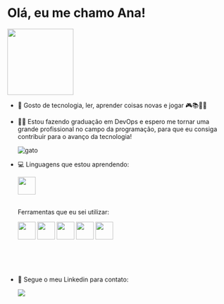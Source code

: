<body>
<h1>Olá, eu me chamo Ana!</h1> 
<div>
<img src="https://github.com/anamirannda/anamirannda/assets/151754232/c7367101-7bb9-4107-b9cb-acbc02b9ccb2" width="150"/></br>
</div>
</body>

- 🥰 Gosto de tecnologia, ler, aprender coisas novas e jogar 🎮📚🤖🤓         
  
- 👩‍💻 Estou fazendo graduação em DevOps e espero me tornar uma grande profissional no campo da programação, para que eu consiga contribuir para o avanço da tecnologia!

  ![gato](https://github.com/anamirannda/anamirannda/assets/151754232/5a540e54-c6c3-4935-9d51-d62dd8d75382)

- 💻 Linguagens que estou aprendendo:

  <div>
    <link rel="stylesheet" href="https://cdn.jsdelivr.net/gh/devicons/devicon@v2.15.1/devicon.min.css"/>
    <i class="devicon-csharp-original "></i>
 
    <img src="https://cdn.jsdelivr.net/gh/devicons/devicon/icons/python/python-original.svg" width="40" /> 
   </br> </br> 
  </div>

  Ferramentas que eu sei utilizar:

    <div>
        <link rel="stylesheet" href="https://cdn.jsdelivr.net/gh/devicons/devicon@v2.15.1/devicon.min.css"/>
        <i class="devicon-illustrator-plain "></i>
        <img src="https://cdn.jsdelivr.net/gh/devicons/devicon/icons/illustrator/illustrator-plain.svg" width="40" />
        <img src="https://cdn.jsdelivr.net/gh/devicons/devicon/icons/photoshop/photoshop-plain.svg" width="40" /> 
        <img src="https://cdn.jsdelivr.net/gh/devicons/devicon/icons/canva/canva-original.svg" width="40" />
        <img src="https://cdn.jsdelivr.net/gh/devicons/devicon/icons/trello/trello-plain.svg" width="40" />
        <img src="https://github.com/anamirannda/anamirannda/assets/151754232/f86e5758-e007-469c-a523-ed70682d9dc4" width="40"/>

    </br> </br> </br>
    </div>
    
    
- 🔹 Segue o meu Linkedin para contato:
  
  <div>
      <a href="https://www.linkedin.com/in/ana-miranda-8080471a3" target="_blank"><img loading="lazy" src="https://img.shields.io/badge/-LinkedIn-%230077B5?style=for-the-badge&logo=linkedin&logoColor=white" target="_blank"></a>
  </div>  
